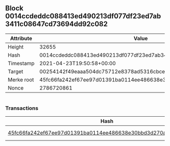 ## Block 0014ccdeddc088413ed490213df077df23ed7ab3411c08647cd73694dd92c082

Attribute | Value
--- | ---
Height | 32655
Hash | 0014ccdeddc088413ed490213df077df23ed7ab3411c08647cd73694dd92c082
Timestamp | 2021-04-23T19:50:58+00:00
Target | 00254142f49eaaa504dc75712e8378ad5316cbcead634704b3734b6271167cc4
Merke root | 45fc66fa242ef67ee97d01391ba0114ee486638e30bbd3d270a0f99e3c78840a
Nonce | 2786720861

```

```

### Transactions

Hash | Amount
--- | ---
[45fc66fa242ef67ee97d01391ba0114ee486638e30bbd3d270a0f99e3c78840a](45fc66fa242ef67ee97d01391ba0114ee486638e30bbd3d270a0f99e3c78840a.md) | 10.00000000 SKEPTI 
